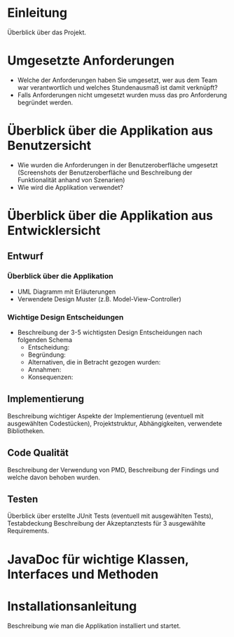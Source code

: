 # Einleitung
Überblick über das Projekt.

# Umgesetzte Anforderungen
* Welche der Anforderungen haben Sie umgesetzt, wer aus dem Team war verantwortlich und welches Stundenausmaß ist damit verknüpft?
* Falls Anforderungen nicht umgesetzt wurden muss das pro Anforderung begründet werden.

# Überblick über die Applikation aus Benutzersicht
* Wie wurden die Anforderungen in der Benutzeroberfläche umgesetzt (Screenshots der 
Benutzeroberfläche und Beschreibung der Funktionalität anhand von Szenarien)
* Wie wird die Applikation verwendet?

# Überblick über die Applikation aus Entwicklersicht

## Entwurf

### Überblick über die Applikation
* UML Diagramm mit Erläuterungen
* Verwendete Design Muster (z.B. Model-View-Controller)

### Wichtige Design Entscheidungen
* Beschreibung der 3-5 wichtigsten Design Entscheidungen nach folgenden Schema
    * Entscheidung:
    * Begründung: 
    * Alternativen, die in Betracht gezogen wurden:
    * Annahmen: 
    * Konsequenzen:

## Implementierung
Beschreibung wichtiger Aspekte der Implementierung (eventuell mit ausgewählten 
Codestücken), Projektstruktur, Abhängigkeiten, verwendete Bibliotheken.

## Code Qualität
Beschreibung der Verwendung von PMD, Beschreibung der Findings und welche davon 
behoben wurden.

## Testen
Überblick über erstellte JUnit Tests (eventuell mit ausgewählten Tests), Testabdeckung
Beschreibung der Akzeptanztests für 3 ausgewählte Requirements.

# JavaDoc für wichtige Klassen, Interfaces und Methoden

# Installationsanleitung
Beschreibung wie man die Applikation installiert und startet.

